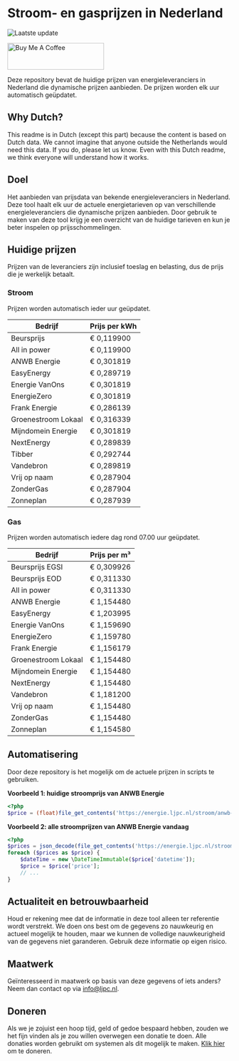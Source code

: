 # Stroom- en gasprijzen in Nederland

![Laatste update](https://img.shields.io/badge/laatste%20update-2025--07--28%2021%3A00%20CET-brightgreen)

<a href="https://www.buymeacoffee.com/Lars-" target="_blank"><img src="https://cdn.buymeacoffee.com/buttons/v2/default-orange.png" alt="Buy Me A Coffee" height="60" style="height: 60px !important;width: 217px !important;" ></a>

Deze repository bevat de huidige prijzen van energieleveranciers in Nederland die dynamische prijzen aanbieden. De prijzen worden elk uur automatisch geüpdatet.

## Why Dutch?

This readme is in Dutch (except this part) because the content is based on Dutch data. We cannot imagine that anyone outside the Netherlands would need this data. If you do, please let us know. Even with this Dutch readme, we think
everyone will understand how it works.

## Doel

Het aanbieden van prijsdata van bekende energieleveranciers in Nederland. Deze tool haalt elk uur de actuele energietarieven op van verschillende energieleveranciers die dynamische prijzen aanbieden. Door gebruik te maken van deze tool
krijg je een overzicht van de huidige tarieven en kun je beter inspelen op prijsschommelingen.

## Huidige prijzen

Prijzen van de leveranciers zijn inclusief toeslag en belasting, dus de prijs die je werkelijk betaalt.

### Stroom

Prijzen worden automatisch ieder uur geüpdatet.

 Bedrijf | Prijs per kWh 
---------|---------------
Beursprijs | € 0,119900
All in power | € 0,119900
ANWB Energie | € 0,301819
EasyEnergy | € 0,289719
Energie VanOns | € 0,301819
EnergieZero | € 0,301819
Frank Energie | € 0,286139
Groenestroom Lokaal | € 0,316339
Mijndomein Energie | € 0,301819
NextEnergy | € 0,289839
Tibber | € 0,292744
Vandebron | € 0,289819
Vrij op naam | € 0,287904
ZonderGas | € 0,287904
Zonneplan | € 0,287939


### Gas

Prijzen worden automatisch iedere dag rond 07.00 uur geüpdatet.

 Bedrijf | Prijs per m³ 
---------|--------------
Beursprijs EGSI | € 0,309926
Beursprijs EOD | € 0,311330
All in power | € 0,311330
ANWB Energie | € 1,154480
EasyEnergy | € 1,203995
Energie VanOns | € 1,159690
EnergieZero | € 1,159780
Frank Energie | € 1,156179
Groenestroom Lokaal | € 1,154480
Mijndomein Energie | € 1,154480
NextEnergy | € 1,154480
Vandebron | € 1,181200
Vrij op naam | € 1,154480
ZonderGas | € 1,154480
Zonneplan | € 1,154580


## Automatisering

Door deze repository is het mogelijk om de actuele prijzen in scripts te gebruiken.

**Voorbeeld 1: huidige stroomprijs van ANWB Energie**

```php
<?php
$price = (float)file_get_contents('https://energie.ljpc.nl/stroom/anwb-energie-nu.txt');

```

**Voorbeeld 2: alle stroomprijzen van ANWB Energie vandaag**

```php
<?php
$prices = json_decode(file_get_contents('https://energie.ljpc.nl/stroom/all-in-power-vandaag.json'),true);
foreach ($prices as $price) {
    $dateTime = new \DateTimeImmutable($price['datetime']);
    $price = $price['price'];
    // ...
}
```

## Actualiteit en betrouwbaarheid

Houd er rekening mee dat de informatie in deze tool alleen ter referentie wordt verstrekt. We doen ons best om de gegevens zo nauwkeurig en actueel mogelijk te houden, maar we kunnen de volledige nauwkeurigheid van de gegevens niet
garanderen. Gebruik deze informatie op eigen risico.

## Maatwerk

Geïnteresseerd in maatwerk op basis van deze gegevens of iets anders? Neem dan contact op
via [info@ljpc.nl](mailto:info@ljpc.nl?subject=Energie%20prijzen).

## Doneren

Als we je zojuist een hoop tijd, geld of gedoe bespaard hebben, zouden we het fijn vinden als je zou willen overwegen een
donatie te doen. Alle donaties worden gebruikt om systemen als dit mogelijk te
maken. [Klik hier](https://www.buymeacoffee.com/Lars-) om te doneren.
